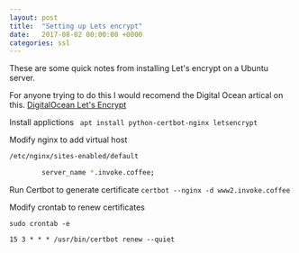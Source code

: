 ```yaml
---
layout: post
title:  "Setting up Lets encrypt"
date:   2017-08-02 00:00:00 +0000
categories: ssl
---
```


These are some quick notes from installing Let's encrypt on a Ubuntu server.

For anyone trying to do this I would recomend the Digital Ocean artical on this. 
[DigitalOcean Let's Encrypt](https://www.digitalocean.com/community/tutorials/how-to-secure-nginx-with-let-s-encrypt-on-ubuntu-16-04)

Install applictions
``` apt install python-certbot-nginx letsencrypt```

Modify nginx to add virtual host
``` sh
/etc/nginx/sites-enabled/default

        server_name *.invoke.coffee;
```


Run Certbot to generate certificate
``` certbot --nginx -d www2.invoke.coffee ```


Modify crontab to renew certificates

``` sudo crontab -e ```

``` 15 3 * * * /usr/bin/certbot renew --quiet ```
